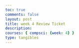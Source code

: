 ```yaml
---
toc: true
comments: false
layout: post
title: week 4 Review Ticket
description: 
courses: { compsci: {week: 4} }
type: tangibles
---
```


